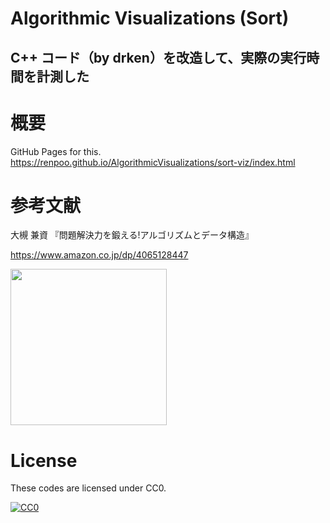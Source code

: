 # Algorithmic Visualizations (Sort)
## C++ コード（by drken）を改造して、実際の実行時間を計測した

# 概要

GitHub Pages for this.
https://renpoo.github.io/AlgorithmicVisualizations/sort-viz/index.html


# 参考文献

大槻 兼資 『問題解決力を鍛える!アルゴリズムとデータ構造』

https://www.amazon.co.jp/dp/4065128447

<img src=https://github.com/drken1215/book_algorithm_solution/blob/master/fig/book_image.png width=250mm>


# License

These codes are licensed under CC0.

[![CC0](http://i.creativecommons.org/p/zero/1.0/88x31.png "CC0")](http://creativecommons.org/publicdomain/zero/1.0/deed.ja)
